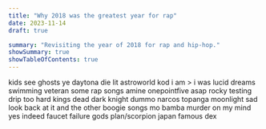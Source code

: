 ```yaml
---
title: "Why 2018 was the greatest year for rap"
date: 2023-11-14
draft: true

summary: "Revisiting the year of 2018 for rap and hip-hop."
showSummary: true
showTableOfContents: true
---
```


kids see ghosts
ye
daytona
die lit
astroworld
kod
i am > i was 
lucid dreams
swimming
veteran
some rap songs
amine onepointfive
asap rocky testing 
drip too hard
kings dead
dark knight dummo
narcos
topanga
moonlight
sad
look back at it and the other boogie songs
mo bamba
murder on my mind
yes indeed
faucet failure
gods plan/scorpion
japan famous dex